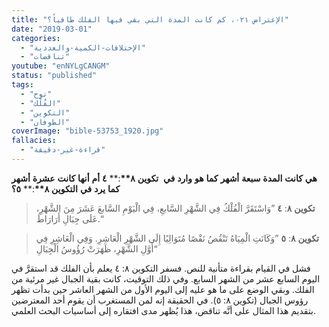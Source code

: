 ```yaml
---
title: "الإعتراض ٠٢١، كم كانت المدة التي بقي فيها الفلك طافياً؟"
date: "2019-03-01"
categories:
  - "الإختلافات-الكمية-والعددية"
  - "تناقضات"
youtube: "enNYLgCANGM"
status: "published"
tags:
  - "نوح"
  - "الفُلْك"
  - "التكوين"
  - "الطوفان"
coverImage: "bible-53753_1920.jpg"
fallacies:
  - "قراءة-غير-دقيقة"
---
```


**هي** **كانت** **المدة** **سبعة** **أشهر** **كما** **هو** **وارد** **في**  **تكوين** **٨\*\***:\*\* **٤** **أم** **أنها** **كانت** **عشرة** **أشهر** **كما** **يرد** **في** **التكوين** **٨\*\***:\*\* **٥؟**

> **تكوين** **٨**: **٤** ”وَاسْتَقَرَّ الْفُلْكُ فِي الشَّهْرِ السَّابعِ، فِي الْيَوْمِ السَّابعَ عَشَرَ مِنَ الشَّهْرِ، عَلَى جِبَالِ أَرَارَاطَ.“

> **تكوين** **٨**: **٥** ”وَكَانَتِ الْمِيَاهُ تَنْقُصُ نَقْصًا مُتَوَالِيًا إِلَى الشَّهْرِ الْعَاشِرِ. وَفِي الْعَاشِرِ فِي أَوَّلِ الشَّهْرِ، ظَهَرَتْ رُؤُوسُ الْجِبَالِ“

فشل في القيام بقراءة متأنية للنص. فسفر التكوين ٨: ٤ يعلم بأن الفلك قد استقرَّ في اليوم السابع عشر من الشهر السابع. وفي ذلك التوقيت، كانت بقية الجبال غير مرئية من الفلك. وبقي الوضع على ما هو عليه إلى اليوم الأول من الشهر العاشر حين بدأت تظهر رؤوس الجبال (تكوين ٨: ٥). في الحقيقة إنه لمن المستغرب أن يقوم أحد المعترضين بتقديم هذا المثال على أنَّه تناقض، هذا يُظهر مدى افتقاره إلى أساسيات البحث العلمي.
